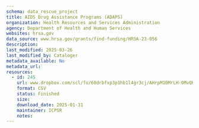 ```yaml
---
schema: data_rescue_project 
title: AIDS Drug Assistance Programs (ADAPS)
organization: Health Resources and Services Administration
agency: Department of Health and Human Services
websites: hrsa.gov
data_source: www.hrsa.gov/grants/find-funding/HRSA-23-056
description: 
last_modified: 2025-03-26
last_modified_by: Cataloger
metadata_available: No
metadata_url: 
resources:
  - id: 245
    url: www.dropbox.com/scl/fo/60drbfxp3p1hb1l4gr3cj/AHrpM10MrLH-0MvQHCcXFI4?rlkey=fps9vit5x2cg6367jhdykkl9a&dl=0
    format: CSV
    status: Finished
    size: 
    download_date: 2025-01-31
    maintainer: ICPSR
    notes: 
---
```


